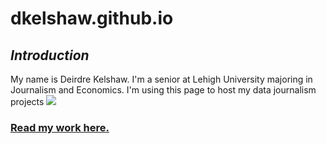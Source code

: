 # dkelshaw.github.io
## **_Introduction_**
My name is Deirdre Kelshaw. I'm a senior at Lehigh University majoring in Journalism and Economics. I'm using this page to host my data journalism projects
![](https://thebrownandwhite.com/wp-content/uploads/2021/09/92921-Bootcamp-Headshot_24-1-200x300.jpg)
### [Read my work here.](https://thebrownandwhite.com/?s=deirdre+kelshaw)
